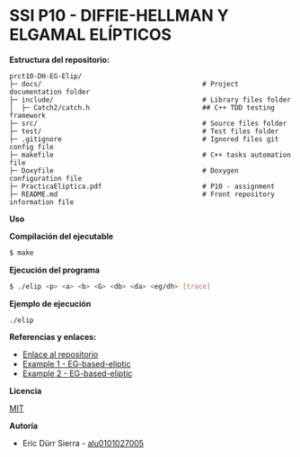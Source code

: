 # SSI P10 - DIFFIE-HELLMAN Y ELGAMAL ELÍPTICOS


**Estructura del repositorio:**

```
prct10-DH-EG-Elip/
├─ docs/                                        # Project documentation folder
├─ include/                                     # Library files folder
│  ├─ Catch2/catch.h                            ## C++ TDD testing framework
├─ src/                                         # Source files folder
├─ test/                                        # Test files folder
├─ .gitignore                                   # Ignored files git config file
├─ makefile                                     # C++ tasks automation file
├─ Doxyfile                                     # Doxygen configuration file 
├─ PracticaEliptica.pdf                         # P10 - assignment
├─ README.md                                    # Front repository information file
```

**Uso**

**Compilación del ejecutable**

```bash
$ make
```

**Ejecución del programa**

```bash
$ ./elip <p> <a> <b> <G> <db> <da> <eg/dh> [trace]

```

**Ejemplo de ejecución**

```
./elip
```


**Referencias y enlaces:**

- [Enlace al repositorio](https://github.com/Eric-Durr/P10-DH-EG-Elip)
- [Example 1 - EG-based-eliptic](https://github.com/DhruvDixitDD/ElGamal-based-Elliptic-Curve-Cryptography)
- [Example 2 - EG-based-eliptic](https://github.com/akhilravipati97/ECC-Diffie-Hellman)


**Licencia**

[MIT](https://choosealicense.com/licenses/mit/)

**Autoría**

- Eric Dürr Sierra - [alu0101027005](alu0101027005@ull.edu.es)

